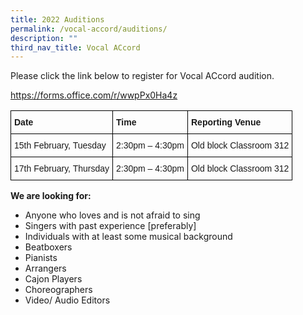 ```yaml
---
title: 2022 Auditions
permalink: /vocal-accord/auditions/
description: ""
third_nav_title: Vocal ACcord
---
```

Please click the link below to register for Vocal ACcord audition.

https://forms.office.com/r/wwpPx0Ha4z

<style type="text/css">
.tg  {border-collapse:collapse;border-spacing:0;}
.tg td{border-color:black;border-style:solid;border-width:1px;font-family:Arial, sans-serif;font-size:14px;
  overflow:hidden;padding:10px 5px;word-break:normal;}
.tg th{border-color:black;border-style:solid;border-width:1px;font-family:Arial, sans-serif;font-size:14px;
  font-weight:normal;overflow:hidden;padding:10px 5px;word-break:normal;}
.tg .tg-cly1{text-align:left;vertical-align:middle}
.tg .tg-1wig{font-weight:bold;text-align:left;vertical-align:top}
</style>
<table class="tg">
<thead>
  <tr>
    <th class="tg-1wig"><span style="font-weight:bolder">Date</span></th>
    <th class="tg-cly1"> <span style="font-weight:bolder">Time</span></th>
    <th class="tg-1wig"><span style="font-weight:bolder">Reporting Venue</span></th>
  </tr>
</thead>
<tbody>
  <tr>
    <td class="tg-cly1"> 15th February, Tuesday</td>
    <td class="tg-cly1"> 2:30pm – 4:30pm</td>
    <td class="tg-cly1">Old block Classroom 312</td>
  </tr>
  <tr>
    <td class="tg-cly1"> 17th February, Thursday</td>
    <td class="tg-cly1"> 2:30pm – 4:30pm</td>
    <td class="tg-cly1">Old block Classroom 312</td>
  </tr>
</tbody>
</table>

**We are looking for:**

*   Anyone who loves and is not afraid to sing
*   Singers with past experience \[preferably\]
*   Individuals with at least some musical background
*   Beatboxers
*   Pianists
*   Arrangers
*   Cajon Players
*   Choreographers
*   Video/ Audio Editors